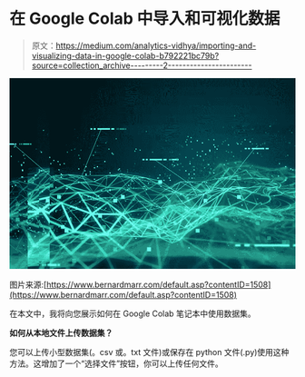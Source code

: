 # 在 Google Colab 中导入和可视化数据

> 原文：<https://medium.com/analytics-vidhya/importing-and-visualizing-data-in-google-colab-b792221bc79b?source=collection_archive---------2----------------------->

![](img/9d7342d49dd63e9ed46480d518beb6b7.png)

图片来源:[https://www.bernardmarr.com/default.asp?contentID=1508](https://www.bernardmarr.com/default.asp?contentID=1508)

在本文中，我将向您展示如何在 Google Colab 笔记本中使用数据集。

**如何从本地文件上传数据集？**

您可以上传小型数据集(。csv 或。txt 文件)或保存在 python 文件(.py)使用这种方法。这增加了一个“选择文件”按钮，你可以上传任何文件。
